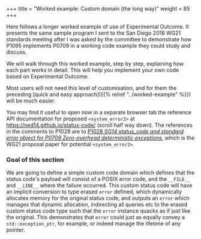 +++
title = "Worked example: Custom domain (the long way)"
weight = 85
+++

Here follows a longer worked example of use of Experimental Outcome. It presents
the same sample program I sent to the San Diego 2018 WG21 standards meeting
after I was asked by the committee to demonstrate how P1095 implements P0709
in a working code example they could study and discuss.

We will walk through this worked example, step by step, explaining how each
part works in detail. This will help you implement your own code based on
Experimental Outcome.

Most users will not need this level of customisation, and for them the preceding
[quick and easy approach]({{% relref "../worked-example" %}}) will be much easier.

You may find it useful to open now in a separate browser tab the reference API
documentation for proposed `<system_error2>` at https://ned14.github.io/status-code/
(scroll half way down). The references in the comments to P1028 are to
[P1028 *SG14 status_code and standard error object for P0709 Zero-overhead
deterministic exceptions*](http://wg21.link/P1028), which is the WG21 proposal
paper for potential `<system_error2>`.

### Goal of this section

We are going to define a simple custom code domain which defines that
the status code's payload will consist of a POSIX error code, and the
`__FILE__` and `__LINE__` where the failure occurred. This custom status
code will have an implicit conversion to type erased `error` defined, which dynamically
allocates memory for the original status code, and outputs an `error`
which manages that dynamic allocation, indirecting all queries etc
to the erased custom status code type such that the `error` instance
quacks as if just like the original. This demonstrates that `error` could
just as equally convey a `std::exception_ptr`, for example, or indeed
manage the lifetime of any pointer.
